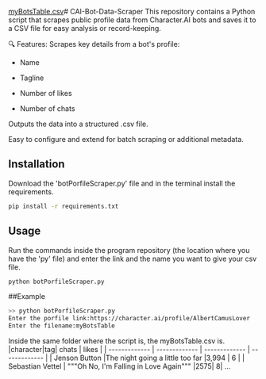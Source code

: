 [myBotsTable.csv](https://github.com/user-attachments/files/19922835/myBotsTable.csv)# CAI-Bot-Data-Scraper
This repository contains a Python script that scrapes public profile data from Character.AI bots and saves it to a CSV file for easy analysis or record-keeping.

🔍 Features:
Scrapes key details from a bot's profile:

- Name

- Tagline

- Number of likes

- Number of chats

Outputs the data into a structured .csv file.

Easy to configure and extend for batch scraping or additional metadata.

## Installation

Download the 'botPorfileScraper.py' file and in the terminal install the requirements.

```bash
pip install -r requirements.txt
```
## Usage
Run the commands inside the program repository (the location where you have the 'py' file) and enter the link and the name you want to give your csv file.
```bash
python botPorfileScraper.py  
```
##Example
```bash
>> python botPorfileScraper.py
Enter the porfile link:https://character.ai/profile/AlbertCamusLover
Enter the filename:myBotsTable
```
Inside the same folder where the script is, the myBotsTable.csv is.
|character|tag| chats  | likes |
| ------------- | ------------- | ------------- | ------------- |
| Jenson Button  |The night going a little too far  |3,994 | 6  |
| Sebastian Vettel  | """Oh No, I'm Falling in Love Again"""  |2575| 8|
...
